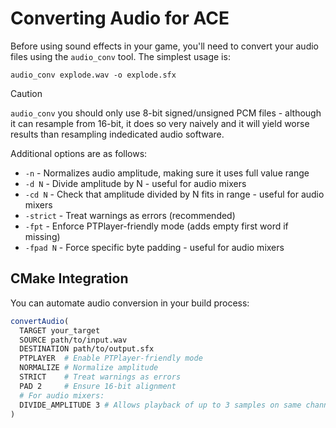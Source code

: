 # Converting Audio for ACE

Before using sound effects in your game, you'll need to convert your audio files using the `audio_conv` tool.
The simplest usage is:

```shell
audio_conv explode.wav -o explode.sfx
```

> [!CAUTION]
> `audio_conv` you should only use 8-bit signed/unsigned PCM files - although it can resample from 16-bit, it does so very naively and it will yield worse results than resampling indedicated audio software.

Additional options are as follows:

- `-n` - Normalizes audio amplitude, making sure it uses full value range
- `-d N` - Divide amplitude by N - useful for audio mixers
- `-cd N` - Check that amplitude divided by N fits in range - useful for audio mixers
- `-strict` - Treat warnings as errors (recommended)
- `-fpt` - Enforce PTPlayer-friendly mode (adds empty first word if missing)
- `-fpad N` - Force specific byte padding - useful for audio mixers

## CMake Integration

You can automate audio conversion in your build process:

```cmake
convertAudio(
  TARGET your_target
  SOURCE path/to/input.wav
  DESTINATION path/to/output.sfx
  PTPLAYER  # Enable PTPlayer-friendly mode
  NORMALIZE # Normalize amplitude
  STRICT    # Treat warnings as errors
  PAD 2     # Ensure 16-bit alignment
  # For audio mixers:
  DIVIDE_AMPLITUDE 3 # Allows playback of up to 3 samples on same channel without audio glitches
)
```
